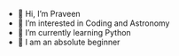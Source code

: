 - 👋 Hi, I’m Praveen
- 👀 I’m interested in Coding and Astronomy
- 🌱 I’m currently learning Python
- 💞️ I am an absolute beginner

<!---
praveensimp/praveensimp is a ✨ special ✨ repository because its `README.md` (this file) appears on your GitHub profile.
You can click the Preview link to take a look at your changes.
--->
